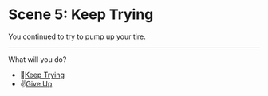 # Scene 5: Keep Trying

You continued to try to pump up your tire.

---

What will you do?

- 🔄[Keep Trying](./scene5A.md)
- ✌[Give Up](./scene5B.md)
